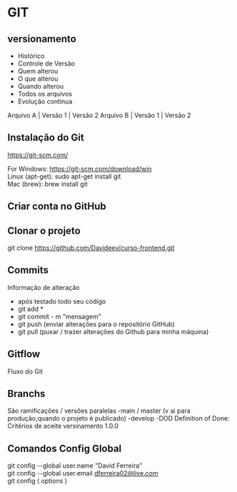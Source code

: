 
# GIT
## versionamento
- Histórico
- Controle de Versão
- Quem alterou 
- O que alterou 
- Quando alterou
- Todos os arquivos
- Evolução continua

Arquivo A | Versão 1 | Versão 2
Arquivo B | Versão 1 | Versão 2

## Instalação do Git
https://git-scm.com/

For Windows: https://git-scm.com/download/win <br>
Linux (apt-get): sudo apt-get install git <br>
Mac (brew): brew install git

## Criar conta no GitHub

## Clonar o projeto
git clone https://github.com/Davideev/curso-frontend.git

## Commits 
Informação de alteração
- após testado todo seu código
- git add * 
- git commit  - m "mensagem"
- git push (enviar alterações para o repositório GitHub)
- git pull (puxar / trazer alterações do Github para minha máquina)

## Gitflow
Fluxo do Git

## Branchs

São ramificações / versões paralelas
-main / master (v ai para produção,quando o projeto é publicado)
-develop
-DOD Definition of Done: Critérios de aceite
versinamento 1.0.0

## Comandos Config Global
git config --global user.name "David Ferreira" <br>
git config --global user.email dferreira02@live.com <br>
git config ( options )<br>
